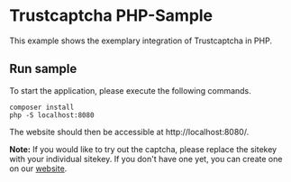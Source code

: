 # Trustcaptcha PHP-Sample

This example shows the exemplary integration of Trustcaptcha in PHP.


## Run sample

To start the application, please execute the following commands.

```shell
composer install
php -S localhost:8080
```

The website should then be accessible at http://localhost:8080/.

**Note:** If you would like to try out the captcha, please replace the sitekey with your individual sitekey. If you don't have one yet, you can create one on our [website](https://dashboard.trustcaptcha.com/en/captchas/dashboard).
